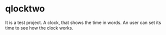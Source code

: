# qlocktwo
It is a test project.
A clock, that shows the time in words. An user can set its time to see how the clock works.
